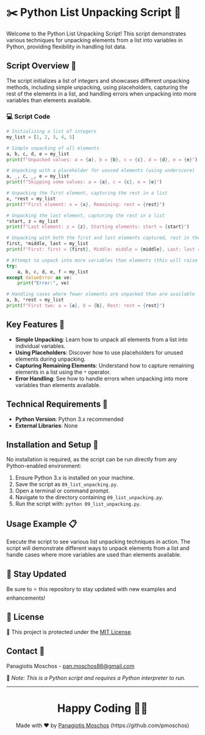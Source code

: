 # ✂️ Python List Unpacking Script 🔄

Welcome to the Python List Unpacking Script! This script demonstrates various techniques for unpacking elements from a list into variables in Python, providing flexibility in handling list data.

## Script Overview 📘

The script initializes a list of integers and showcases different unpacking methods, including simple unpacking, using placeholders, capturing the rest of the elements in a list, and handling errors when unpacking into more variables than elements available.

### :computer: Script Code

```python
# Initializing a list of integers
my_list = [1, 2, 3, 4, 5]

# Simple unpacking of all elements
a, b, c, d, e = my_list
print(f"Unpacked values: a = {a}, b = {b}, c = {c}, d = {d}, e = {e}")

# Unpacking with a placeholder for unused elements (using underscore)
a, _, c, _, e = my_list
print(f"Skipping some values: a = {a}, c = {c}, e = {e}")

# Unpacking the first element, capturing the rest in a list
x, *rest = my_list
print(f"First element: x = {x}, Remaining: rest = {rest}")

# Unpacking the last element, capturing the rest in a list
*start, z = my_list
print(f"Last element: z = {z}, Starting elements: start = {start}")

# Unpacking with both the first and last elements captured, rest in the middle
first, *middle, last = my_list
print(f"First: first = {first}, Middle: middle = {middle}, Last: last = {last}")

# Attempt to unpack into more variables than elements (this will raise an error)
try:
    a, b, c, d, e, f = my_list
except ValueError as ve:
    print("Error:", ve)

# Handling cases where fewer elements are unpacked than are available
a, b, *rest = my_list
print(f"First two: a = {a}, b = {b}, Rest: rest = {rest}")
```

## Key Features 🌟

- **Simple Unpacking**: Learn how to unpack all elements from a list into individual variables.
- **Using Placeholders**: Discover how to use placeholders for unused elements during unpacking.
- **Capturing Remaining Elements**: Understand how to capture remaining elements in a list using the `*` operator.
- **Error Handling**: See how to handle errors when unpacking into more variables than elements available.

## Technical Requirements 🔧

- **Python Version**: Python 3.x recommended
- **External Libraries**: None

## Installation and Setup 🚀

No installation is required, as the script can be run directly from any Python-enabled environment:

1. Ensure Python 3.x is installed on your machine.
2. Save the script as `09_list_unpacking.py`.
3. Open a terminal or command prompt.
4. Navigate to the directory containing `09_list_unpacking.py`.
5. Run the script with: `python 09_list_unpacking.py`.

## Usage Example 📋

Execute the script to see various list unpacking techniques in action. The script will demonstrate different ways to unpack elements from a list and handle cases where more variables are used than elements available.

## 📢 Stay Updated

Be sure to ⭐ this repository to stay updated with new examples and enhancements!

## 📄 License
🔐 This project is protected under the [MIT License](https://mit-license.org/).


## Contact 📧
Panagiotis Moschos - pan.moschos86@gmail.com

🔗 *Note: This is a Python script and requires a Python interpreter to run.*

---
<h1 align=center>Happy Coding 👨‍💻 </h1>

<p align="center">
  Made with ❤️ by 
  <a href="https://www.linkedin.com/in/panagiotis-moschos" target="_blank">
  Panagiotis Moschos</a> (https://github.com/pmoschos)
</p>
